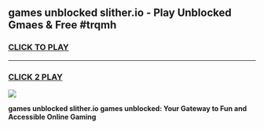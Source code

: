 
## games unblocked slither.io - Play Unblocked Gmaes & Free #trqmh
<h3>
<a href="https://premium.freeplayer.one?title=games_unblocked_slither.io&ref=01M">CLICK TO PLAY</a></h3>
<hr>

<h3>
<a href="https://premium.freeplayer.one?title=games_unblocked_slither.io&ref=01M">CLICK 2 PLAY</a>
  
</h3>

<a href="https://premium.freeplayer.one?title=games_unblocked_slither.io&ref=01M"><img src="https://clearcache.store/games.png"></a>


**games unblocked slither.io games unblocked: Your Gateway to Fun and Accessible Online Gaming**

